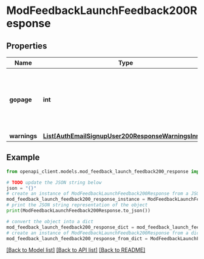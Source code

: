 # ModFeedbackLaunchFeedback200Response


## Properties

Name | Type | Description | Notes
------------ | ------------- | ------------- | -------------
**gopage** | **int** | The next page to go (-1 if we were already in the last page). 0 for first page. | [default to null]
**warnings** | [**List[AuthEmailSignupUser200ResponseWarningsInner]**](AuthEmailSignupUser200ResponseWarningsInner.md) |  | [optional] 

## Example

```python
from openapi_client.models.mod_feedback_launch_feedback200_response import ModFeedbackLaunchFeedback200Response

# TODO update the JSON string below
json = "{}"
# create an instance of ModFeedbackLaunchFeedback200Response from a JSON string
mod_feedback_launch_feedback200_response_instance = ModFeedbackLaunchFeedback200Response.from_json(json)
# print the JSON string representation of the object
print(ModFeedbackLaunchFeedback200Response.to_json())

# convert the object into a dict
mod_feedback_launch_feedback200_response_dict = mod_feedback_launch_feedback200_response_instance.to_dict()
# create an instance of ModFeedbackLaunchFeedback200Response from a dict
mod_feedback_launch_feedback200_response_from_dict = ModFeedbackLaunchFeedback200Response.from_dict(mod_feedback_launch_feedback200_response_dict)
```
[[Back to Model list]](../README.md#documentation-for-models) [[Back to API list]](../README.md#documentation-for-api-endpoints) [[Back to README]](../README.md)


